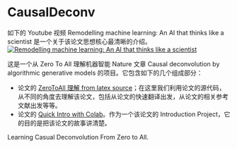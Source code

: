 # CausalDeconv


如下的 Youtube 视频 Remodelling machine learning: An AI that thinks like a scientist 是一个关于该论文思想核心最清晰的介绍。
[![Remodelling machine learning: An AI that thinks like a scientist](https://cdn.technologynetworks.com/tn/images/thumbnails/rectangle/remodelling-machine-learning-an-ai-that-thinks-like-a-scientist-314280.png)](https://www.youtube.com/watch?v=rkmz7DAA-t8)

这是一个从 Zero To All 理解机器智能 Nature 文章 Causal deconvolution by algorithmic generative models 的项目。它包含如下的几个组成部分：

- 论文的 [ZeroToAll 理解 from latex source](https://drive.google.com/open?id=1f99Lb6pZpRxF8mHcsfoJiKp0qLRA_CiK)；在这里我们利用论文的源代码，从不同的角度去理解该论文，包括从论文的快速翻译出发，从论文的相关参考文献出发等等。
- 论文的 [Quick Intro with Colab](https://drive.google.com/open?id=1GGHoAfnZUrudLwyaCDp6dxSCq7c7gI7E)。作为一个该论文的 Introduction Project，它的目的是把该论文的故事讲清楚。 

Learning Casual Deconvolution From Zero to All. 




